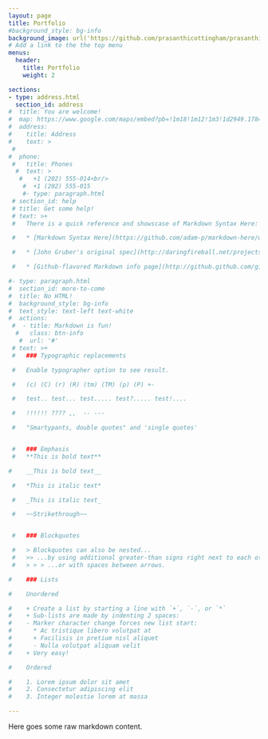 ```yaml
---
layout: page
title: Portfolio
#background_style: bg-info
background_image: url('https://github.com/prasanthicottingham/prasanthicottingham.github.io/blob/master/assets/img/backgrounds/Collage%202%20-%20church%20v4.jpg')
# Add a link to the the top menu
menus:
  header:
    title: Portfolio
    weight: 2

sections:
- type: address.html
  section_id: address
#  title: You are welcome!
#  map: https://www.google.com/maps/embed?pb=!1m18!1m12!1m3!1d2949.1784803899586!2d-71.56614568458906!3d42.338717979188324!2m3!1f0!2f0!3f0!3m2!1i1024!2i768!4f13.1!3m3!1m2!1s0x0%3A0x6335220b7c08850a!2sMarlborough%20District%20Court!5e0!3m2!1sen!2sbg!4v1583193778570!5m2!1sen!2sbg
#  address:
#    title: Address
#    text: >
 #     
#  phone:
 #   title: Phones
  #  text: >
   #   +1 (202) 555-014<br/>
    #  +1 (202) 555-015
    #- type: paragraph.html
 # section_id: help
 # title: Get some help!
 # text: >+
 #   There is a quick reference and showscase of Markdown Syntax Here:

 #   * [Markdown Syntax Here](https://github.com/adam-p/markdown-here/wiki/Markdown-Cheatsheet).

 #   * [John Gruber's original spec](http://daringfireball.net/projects/markdown/).

 #   * [Github-flavored Markdown info page](http://github.github.com/github-flavored-markdown/).

#- type: paragraph.html
#  section_id: more-to-come
#  title: No HTML!
#  background_style: bg-info
#  text_style: text-left text-white
#  actions:
 #  - title: Markdown is fun!
  #   class: btn-info
   #  url: '#'
 # text: >+
 #   ### Typographic replacements

 #   Enable typographer option to see result.

 #   (c) (C) (r) (R) (tm) (TM) (p) (P) +-

 #   test.. test... test..... test?..... test!....

 #   !!!!!! ???? ,,  -- ---

 #   "Smartypants, double quotes" and 'single quotes'


 #   ### Emphasis
 #   **This is bold text**

#    __This is bold text__

 #   *This is italic text*

 #   _This is italic text_

 #   ~~Strikethrough~~


 #   ### Blockquotes

 #   > Blockquotes can also be nested...
 #   >> ...by using additional greater-than signs right next to each other...
 #   > > > ...or with spaces between arrows.

#    ### Lists

#    Unordered

#    + Create a list by starting a line with `+`, `-`, or `*`
#    + Sub-lists are made by indenting 2 spaces:
#    - Marker character change forces new list start:
#      * Ac tristique libero volutpat at
#      + Facilisis in pretium nisl aliquet
#      - Nulla volutpat aliquam velit
#    + Very easy!

#    Ordered

#    1. Lorem ipsum dolor sit amet
#    2. Consectetur adipiscing elit
#    3. Integer molestie lorem at massa

---
```

Here goes some raw markdown content.
